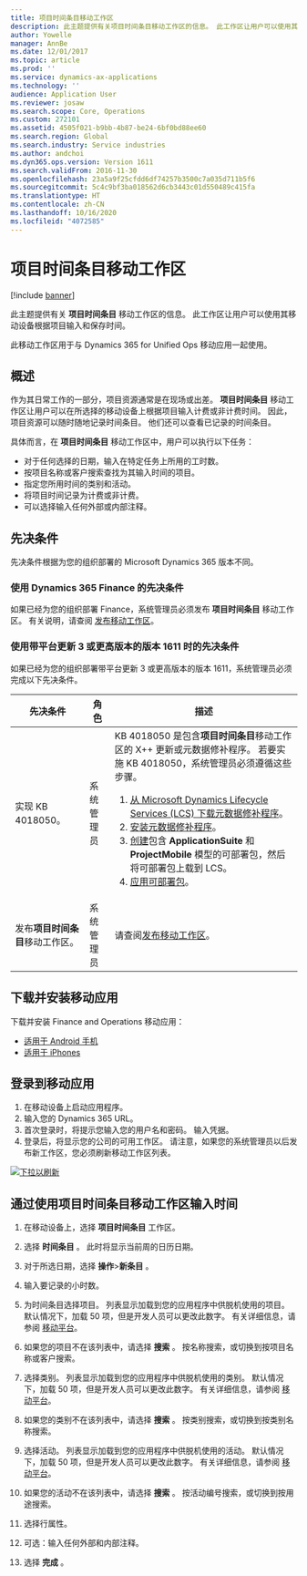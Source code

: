 ```yaml
---
title: 项目时间条目移动工作区
description: 此主题提供有关项目时间条目移动工作区的信息。 此工作区让用户可以使用其移动设备根据项目输入和保存时间。
author: Yowelle
manager: AnnBe
ms.date: 12/01/2017
ms.topic: article
ms.prod: ''
ms.service: dynamics-ax-applications
ms.technology: ''
audience: Application User
ms.reviewer: josaw
ms.search.scope: Core, Operations
ms.custom: 272101
ms.assetid: 4505f021-b9bb-4b87-be24-6bf0bd88ee60
ms.search.region: Global
ms.search.industry: Service industries
ms.author: andchoi
ms.dyn365.ops.version: Version 1611
ms.search.validFrom: 2016-11-30
ms.openlocfilehash: 23a5a9f25cfdd6df74257b3500c7a035d711b5f6
ms.sourcegitcommit: 5c4c9bf3ba018562d6cb3443c01d550489c415fa
ms.translationtype: HT
ms.contentlocale: zh-CN
ms.lasthandoff: 10/16/2020
ms.locfileid: "4072585"
---
```

# <a name="project-time-entry-mobile-workspace"></a>项目时间条目移动工作区

[!include [banner](../includes/banner.md)]

此主题提供有关 **项目时间条目** 移动工作区的信息。 此工作区让用户可以使用其移动设备根据项目输入和保存时间。

此移动工作区用于与 Dynamics 365 for Unified Ops 移动应用一起使用。 

## <a name="overview"></a>概述
作为其日常工作的一部分，项目资源通常是在现场或出差。 **项目时间条目** 移动工作区让用户可以在所选择的移动设备上根据项目输入计费或非计费时间。 因此，项目资源可以随时随地记录时间条目。 他们还可以查看已记录的时间条目。 

具体而言，在 **项目时间条目** 移动工作区中，用户可以执行以下任务：

-   对于任何选择的日期，输入在特定任务上所用的工时数。
-   按项目名称或客户搜索查找为其输入时间的项目。
-   指定您所用时间的类别和活动。
-   将项目时间记录为计费或非计费。
-   可以选择输入任何外部或内部注释。

## <a name="prerequisites"></a>先决条件
先决条件根据为您的组织部署的 Microsoft Dynamics 365 版本不同。

### <a name="prerequisites-if-you-use-dynamics-365-finance"></a>使用 Dynamics 365 Finance 的先决条件
如果已经为您的组织部署 Finance，系统管理员必须发布 **项目时间条目** 移动工作区。 有关说明，请查阅 [发布移动工作区](https://docs.microsoft.com/dynamics365/fin-ops-core/dev-itpro/mobile-apps/publish-mobile-workspace)。

### <a name="prerequisites-if-you-use-version-1611-with-platform-update-3-or-later"></a>使用带平台更新 3 或更高版本的版本 1611 时的先决条件
如果已经为您的组织部署带平台更新 3 或更高版本的版本 1611，系统管理员必须完成以下先决条件。 

<table>
<thead>
<tr class="header">
<th>先决条件</th>
<th>角色</th>
<th>描述</th>
</tr>
</thead>
<tbody>
<tr class="odd">

<td>实现 KB 4018050。</td>
<td>系统管理员</td>
<td>KB 4018050 是包含<strong>项目时间条目</strong>移动工作区的 X++ 更新或元数据修补程序。 若要实施 KB 4018050，系统管理员必须遵循这些步骤。
<ol>
<li><a href="https://docs.microsoft.com/dynamics365/fin-ops-core/dev-itpro/migration-upgrade/download-hotfix-lcs">从 Microsoft Dynamics Lifecycle Services (LCS) 下载元数据修补程序</a>。</li>
<li><a href="https://docs.microsoft.com/dynamics365/fin-ops-core/dev-itpro/migration-upgrade/install-metadata-hotfix-package">安装元数据修补程序</a>。</li>
<li><a href="https://docs.microsoft.com/dynamics365/fin-ops-core/dev-itpro/deployment/create-apply-deployable-package">创建</a>包含 <strong>ApplicationSuite</strong> 和 <strong>ProjectMobile</strong> 模型的可部署包，然后将可部署包上载到 LCS。</li>
<li><a href="https://docs.microsoft.com/dynamics365/fin-ops-core/dev-itpro/deployment/apply-deployable-package-system">应用可部署包</a>。</li>

</ol></td>
</tr>
<tr class="even">
<td>发布<strong>项目时间条目</strong>移动工作区。</td>
<td>系统管理员</td>
<td>请查阅<a href="https://docs.microsoft.com/dynamics365/fin-ops-core/dev-itpro/mobile-apps/publish-mobile-workspace">发布移动工作区</a>。</td>
</tr>
</tbody>
</table>

## <a name="download-and-install-the-mobile-app"></a>下载并安装移动应用

下载并安装 Finance and Operations 移动应用：

-   [适用于 Android 手机](https://go.microsoft.com/fwlink/?linkid=850662)
-   [适用于 iPhones](https://go.microsoft.com/fwlink/?linkid=850663)

## <a name="sign-in-to-the-mobile-app"></a>登录到移动应用
1.  在移动设备上启动应用程序。
2.  输入您的 Dynamics 365 URL。
3.  首次登录时，将提示您输入您的用户名和密码。 输入凭据。
4.  登录后，将显示您的公司的可用工作区。 请注意，如果您的系统管理员以后发布新工作区，您必须刷新移动工作区列表。

[![下拉以刷新](./media/pull-to-refresh-list-of-workspaces-183x300.png)](./media/pull-to-refresh-list-of-workspaces.png)

## <a name="enter-time-by-using-the-project-time-entry-mobile-workspace"></a>通过使用项目时间条目移动工作区输入时间
1.  在移动设备上，选择 **项目时间条目** 工作区。
2.  选择 **时间条目** 。 此时将显示当前周的日历日期。
3.  对于所选日期，选择 **操作**&gt;**新条目** 。
4.  输入要记录的小时数。
5.  为时间条目选择项目。 列表显示加载到您的应用程序中供脱机使用的项目。 默认情况下，加载 50 项，但是开发人员可以更改此数字。 有关详细信息，请参阅 [移动平台](https://docs.microsoft.com/dynamics365/fin-ops-core/dev-itpro/mobile-apps/mobile-app-home-page)。
6.  如果您的项目不在该列表中，请选择 **搜索** 。 按名称搜索，或切换到按项目名称或客户搜索。
7.  选择类别。 列表显示加载到您的应用程序中供脱机使用的类别。 默认情况下，加载 50 项，但是开发人员可以更改此数字。 有关详细信息，请参阅 [移动平台](https://docs.microsoft.com/dynamics365/fin-ops-core/dev-itpro/mobile-apps/mobile-app-home-page)。
8.  如果您的类别不在该列表中，请选择 **搜索** 。 按类别搜索，或切换到按类别名称搜索。
9.  选择活动。 列表显示加载到您的应用程序中供脱机使用的活动。 默认情况下，加载 50 项，但是开发人员可以更改此数字。 有关详细信息，请参阅 [移动平台](https://docs.microsoft.com/dynamics365/fin-ops-core/dev-itpro/mobile-apps/mobile-app-home-page)。
10. 如果您的活动不在该列表中，请选择 **搜索** 。 按活动编号搜索，或切换到按用途搜索。

11. 选择行属性。
12. 可选：输入任何外部和内部注释。
13. 选择 **完成** 。
